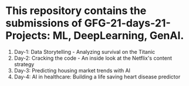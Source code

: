# This repository contains the submissions of GFG-21-days-21-Projects: ML, DeepLearning, GenAI.

1. Day-1: Data Storytelling - Analyzing survival on the Titanic
2. Day-2: Cracking the code - An inside look at the Netflix's content strategy
3. Day-3: Predicting housing market trends with AI
4. Day-4: AI in healthcare: Building a life saving heart disease predictor
